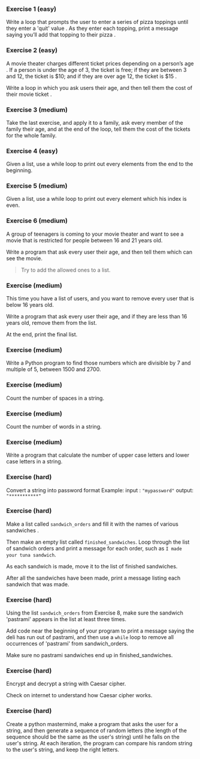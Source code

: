 ### Exercise 1 (easy)

Write a loop that prompts the user to enter a series of pizza toppings until they enter a 'quit' value . As they enter each topping, print a message saying you’ll add that topping to their pizza .



### Exercise 2 (easy)

A movie theater charges different ticket prices depending on a person’s age . If a person is under the age of 3, the ticket is free; if they are between 3 and 12, the ticket is $10; and if they are over age 12, the ticket is $15 .

 Write a loop in which you ask users their age, and then tell them the cost of their movie ticket .



### Exercise 3 (medium)

Take the last exercise, and apply it to a family, ask every member of the family their age, and at the end of the loop, tell them the cost of the tickets for the whole family.



### Exercise 4 (easy)

Given a list, use a while loop to print out every elements from the end to the beginning.



### Exercise 5 (medium)

Given a list, use a while loop to print out every element which his index is even.



### Exercise 6 (medium)

A group of teenagers is coming to your movie theater and want to see a movie that is restricted for people between 16 and 21 years old.

Write a program that ask every user their age, and then tell them which can see the movie.

>  Try to add the allowed ones to a list. 



### Exercise (medium)

This time you have a list of users, and you want to remove every user that is below 16 years old.

Write a program that ask every user their age, and if they are less than 16 years old, remove them from the list.

At the end, print the final list.



### Exercise (medium)

Write a Python program to find those numbers which are divisible by 7 and multiple of 5, between 1500 and 2700.



### Exercise (medium)

Count the number of spaces in a string.



### Exercise (medium)

Count the number of words in a string.

  

### Exercise (medium)

Write a program that calculate the number of upper case letters and lower case letters in a string.



### Exercise (hard)

Convert a string into password format
Example:
input : `"mypassword"`
output: `"***********"`



### Exercise (hard)

Make a list called `sandwich_orders` and fill it with the names of various sandwiches . 

Then make an empty list called `finished_sandwiches`. Loop through the list of sandwich orders and print a message for each order, such as `I made your tuna sandwich`. 

As each sandwich is made, move it to the list of finished sandwiches. 

After all the sandwiches have been made, print a message listing each sandwich that was made. 



### Exercise (hard)

Using the list `sandwich_orders` from Exercise 8, make sure the sandwich 'pastrami' appears in the list at least three times.

Add code near the beginning of your program to print a message saying the deli has run out of pastrami, and then use a `while` loop to remove all occurrences of 'pastrami' from sandwich_orders. 

Make sure no pastrami sandwiches end up in finished_sandwiches.



### Exercise (hard)

Encrypt and decrypt a string with Caesar cipher. 

Check on internet to understand how Caesar cipher works.



### Exercise (hard)

Create a python mastermind, make a program that asks the user for a string, and then generate a sequence of random letters (the length of the sequence should be the same as the user's string) until he falls on the user's string. At each iteration, the program can compare his random string to the user's string, and keep the right letters.




